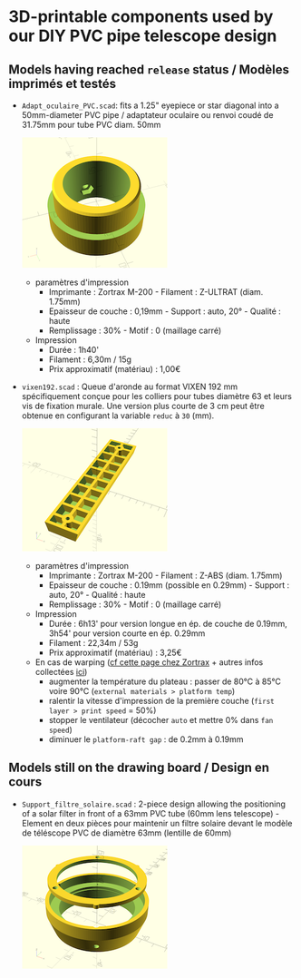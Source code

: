 # 3D-printable components used by our DIY PVC pipe telescope design

## Models having reached `release` status / Modèles imprimés et testés

* `Adapt_oculaire_PVC.scad`: fits a 1.25" eyepiece or star diagonal into a 50mm-diameter PVC pipe / adaptateur oculaire ou renvoi coudé de 31.75mm pour tube PVC diam. 50mm

  ![](_Previews/Adapt_oculaire_PVC.png)
  
  * paramètres d'impression
      * Imprimante : Zortrax M-200 - Filament : Z-ULTRAT (diam. 1.75mm)
      * Epaisseur de couche : 0,19mm - Support : auto, 20° - Qualité : haute
      * Remplissage : 30% - Motif : 0 (maillage carré)
  * Impression
      * Durée : 1h40'
      * Filament : 6,30m / 15g
      * Prix approximatif (matériau) : 1,00€



* `vixen192.scad` : Queue d'aronde au format VIXEN 192 mm spécifiquement conçue pour les colliers pour tubes diamètre 63 et leurs vis de fixation murale. Une version plus courte de 3 cm peut être obtenue en configurant la variable `reduc` à `30` (mm).

  ![](_Previews/vixen192.png)
  
  * paramètres d'impression
      * Imprimante : Zortrax M-200 - Filament : Z-ABS (diam. 1.75mm)
      * Epaisseur de couche : 0.19mm (possible en 0.29mm) - Support : auto, 20° - Qualité : haute
      * Remplissage : 30% - Motif : 0 (maillage carré)
  * Impression
      * Durée : 6h13' pour version longue en ép. de couche de 0.19mm, 3h54' pour version courte en ép. 0.29mm
      * Filament : 22,34m / 53g
      * Prix approximatif (matériau) : 3,25€
  * En cas de warping ([cf cette page chez Zortrax](https://support.zortrax.com/troubleshooting-warping/) + autres infos collectées [ici](https://www.wevolver.com/article/abs-print-speed))
      *  augmenter la température du plateau : passer de 80°C à 85°C voire 90°C (`external materials > platform temp`) 
      *  ralentir la vitesse d'impression de la première couche (`first layer > print speed` = 50%)
      *  stopper le ventilateur (décocher `auto` et mettre 0% dans `fan speed`) 
      *  diminuer le `platform-raft gap` : de 0.2mm à 0.19mm
      


## Models still on the drawing board / Design en cours

* `Support_filtre_solaire.scad` : 2-piece design allowing the positioning of a solar filter in front of a 63mm PVC tube (60mm lens telescope) - Element en deux pièces pour maintenir un filtre solaire devant le modèle de téléscope PVC de diamètre 63mm (lentille de 60mm)

  ![](_Previews/Support_filtre_solaire.png)

